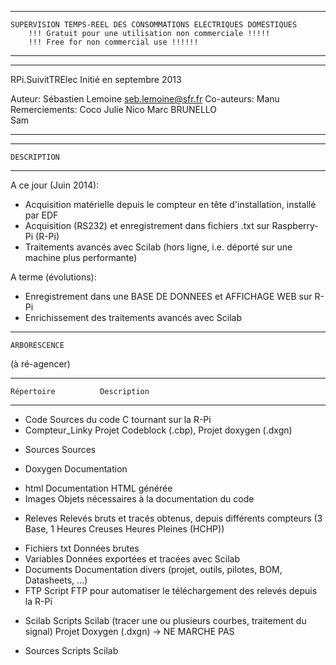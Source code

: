 ******************************************************************************************************
	SUPERVISION TEMPS-REEL DES CONSOMMATIONS ELECTRIQUES DOMESTIQUES
		!!! Gratuit pour une utilisation non commerciale !!!!!
		!!! Free for non commercial use !!!!!!
******************************************************************************************************

********************************************
RPi.SuivitTRElec
Initié en septembre 2013

Auteur:
	Sébastien Lemoine	seb.lemoine@sfr.fr
Co-auteurs:
	Manu
Remerciements:
	Coco
	Julie
	Nico
	Marc BRUNELLO	
	Sam
********************************************


********************************************
	DESCRIPTION
********************************************
A ce jour (Juin 2014):
- Acquisition matérielle depuis le compteur en tête d'installation, installé par EDF
- Acquisition (RS232) et enregistrement dans fichiers .txt sur Raspberry-Pi (R-Pi)
- Traitements avancés avec Scilab (hors ligne, i.e. déporté sur une machine plus performante)

A terme (évolutions):
- Enregistrement dans une BASE DE DONNEES et AFFICHAGE WEB sur R-Pi
- Enrichissement des traitements avancés avec Scilab


********************************************
	ARBORESCENCE
   (à ré-agencer)
********************************************
	Répertoire			Description
-----------------------------------------------------------------------------------------
+ Code					Sources du code C tournant sur la R-Pi
 + Compteur_Linky		Projet Codeblock (.cbp), Projet doxygen (.dxgn)
  - Sources			Sources
  + Doxygen			Documentation
   - html				Documentation HTML générée
   - Images			Objets nécessaires à la documentation du code
  + Releves			Relevés bruts et tracés obtenus, depuis différents compteurs
						  (3 Base, 1 Heures Creuses Heures Pleines (HCHP))
   - Fichiers txt		Données brutes
   - Variables			Données exportées et tracées avec Scilab
- Documents			Documentation divers (projet, outils, pilotes, BOM, Datasheets, ...)
- FTP					Script FTP pour automatiser le téléchargement des relevés depuis la R-Pi
+ Scilab				Scripts Scilab (tracer une ou plusieurs courbes, traitement du signal)
						  Projet Doxygen (.dxgn) -> NE MARCHE PAS
 - Sources				Scripts Scilab

